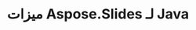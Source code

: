 ---
title: ميزات Aspose.Slides لـ Java
type: docs
weight: 30
url: /java/aspose-slides-for-java-features/
---